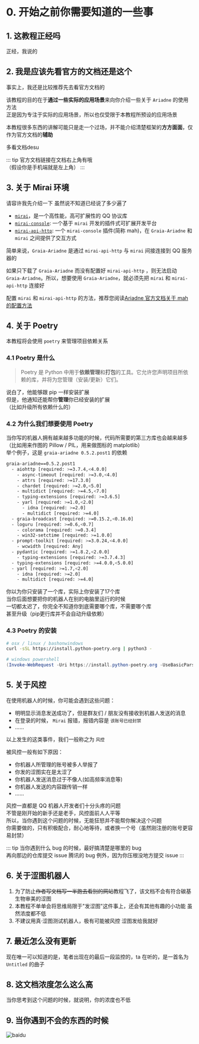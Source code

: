 # 0. 开始之前你需要知道的一些事

## 1. 这教程正经吗

正经，我说的

## 2. 我是应该先看官方的文档还是这个

事实上，我还是比较推荐先去看官方文档的

该教程的目的在于**通过一些实际的应用场景**来向你介绍一些关于 `Ariadne` 的使用方法  
正是因为专注于实际的应用场景，所以也仅受限于本教程所预设的应用场景

本教程很多东西的讲解可能只是走一个过场，并不能介绍清楚框架的**方方面面**，仅作为官方文档的**辅助**  

多看文档desu

::: tip
官方文档链接在文档右上角有哦  
（假设你是手机端就是左上角）
:::

## 3. 关于 Mirai 环境

请容许我先介绍一下 <Curtain>虽然说不知道已经说了多少遍了</Curtain>

- [`mirai`](https://github.com/mamoe/mirai)，是一个高性能，高可扩展性的 QQ 协议库
- [`mirai-console`](https://github.com/mamoe/mirai-console): 一个基于 `mirai` 开发的插件式可扩展开发平台
- [`mirai-api-http`](https://github.com/project-mirai/mirai-api-http): 一个 `mirai-console` 插件(简称 mah)，在 `Graia-Ariadne` 和 `mirai` 之间提供了交互方式

简单来说，`Graia-Ariadne` 是通过 `mirai-api-http` 与 `mirai` 间接连接到 QQ 服务器的

如果只下载了 `Graia-Ariadne` 而没有配置好 `mirai-api-http` ，则无法启动 `Graia-Ariadne`。所以，想要使用 `Graia-Ariadne`，就必须先把 `mirai` 和 `mirai-api-http` 连接好

配置 `mirai` 和 `mirai-api-http` 的方法，推荐您阅读[Ariadne 官方文档关于 mah 的配置方法](https://graia.readthedocs.io/appendix/mah-install/)

## 4. 关于 Poetry

本教程将会使用 `poetry` 来管理项目依赖关系  

### 4.1 Poetry 是什么

> Poetry 是 Python 中用于**依赖管理**和**打包**的工具。它允许您声明项目所依赖的库，并将为您管理（安装/更新）它们。

说白了，他能够跟 pip 一样安装扩展  
但是，他通知还能帮你**管理**你已经安装的扩展  
（比如升级所有依赖什么的）

### 4.2 为什么我们想要使用 Poetry

当你写的机器人拥有越来越多功能的时候，代码所需要的第三方库也会越来越多  
（比如用来作图的 Pillow / PIL，用来做图标的 matplotlib）  
举个例子，这是 `graia-ariadne 0.5.2.post1` 的依赖

```bash
graia-ariadne==0.5.2.post1
  - aiohttp [required: >=3.7.4,<4.0.0]
    - async-timeout [required: >=3.0,<4.0]
    - attrs [required: >=17.3.0]
    - chardet [required: >=2.0,<5.0]
    - multidict [required: >=4.5,<7.0]
    - typing-extensions [required: >=3.6.5]
    - yarl [required: >=1.0,<2.0]
      - idna [required: >=2.0]
      - multidict [required: >=4.0]
  - graia-broadcast [required: >=0.15.2,<0.16.0]
  - loguru [required: >=0.6,<0.7]
    - colorama [required: >=0.3.4]
    - win32-setctime [required: >=1.0.0]
  - prompt-toolkit [required: >=3.0.24,<4.0.0]
    - wcwidth [required: Any]
  - pydantic [required: >=1.8.2,<2.0.0]
    - typing-extensions [required: >=3.7.4.3]
  - typing-extensions [required: >=4.0.0,<5.0.0]
  - yarl [required: >=1.7,<2.0]
    - idna [required: >=2.0]
    - multidict [required: >=4.0]
```

你以为你只安装了一个库，实际上你安装了17个库  
当你后面想要把你的机器人在别的电脑里运行的时候  
一切都太迟了，你完全不知道你到底需要哪个库，不需要哪个库  
甚至升级（pip更行库并不会自动升级依赖）

### 4.3 Poetry 的安装

```bash
# osx / linux / bashonwindows
curl -sSL https://install.python-poetry.org | python3 -
```

```powershell
# windows powershell
(Invoke-WebRequest -Uri https://install.python-poetry.org -UseBasicParsing).Content | python -
```

## 5. 关于风控

在使用机器人的时候，你可能会遇到这些问题：

- 明明显示消息发送成功了，但是群友们 / 朋友没有接收到机器人发送的消息
- 在登录的时候， `Mirai` 报错，报错内容是 `该账号已经封禁`
- ......

以上发生的这类事件，我们一般称之为 `风控`

被风控一般有如下原因：

- 你机器人所管理的账号被多人举报了
- 你发的涩图实在是太涩了
- 你机器人发送消息过于不像人(如高频率消息等)
- 你机器人发送的内容跟传销一样
- ......

风控一直都是 QQ 机器人开发者们十分头疼的问题  
不管是刚开始的新手还是老手，风控面前人人平等  
所以，当你遇到这个问题的时候，无能狂怒并不能帮你解决这个问题  
你需要做的，只有积极配合，耐心地等待，或者换一个号（虽然刚注册的账号更容易封禁）

::: tip
当你遇到什么 bug 的时候，最好搞清楚是哪里的 bug  
再向那边的仓库提交 issue <Curtain type="tip">腾讯的 bug 例外，因为你压根没地方提交 issue</Curtain>
:::

## 6. 关于涩图机器人

1. 为了防止~~作者写文档写一半跑去看别的网站~~教程飞了，该文档不会有符合碳基生物审美的涩图
2. 本教程不单单会将思维局限于"发涩图"这件事上，还会有其他有趣的小功能 <Curtain>虽然浓度都不低</Curtain>
3. 不建议用真·涩图测试机器人，极有可能被风控 <Curtain>涩图发给我就好</Curtain>

## 7. 最近怎么没有更新

现在唯一可以知道的是，笔者出现在的最后一段监控的，ta 在听的，是一首名为 `Untitled` 的曲子

## 8. 这文档浓度怎么这么高

当你思考到这个问题的时候，就说明，你的浓度也不低

## 9. 当你遇到不会的东西的时候

![baidu](/images/before/0_baidu.webp)
